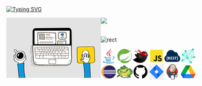 <div align="left"/>  

[![Typing SVG](https://readme-typing-svg.herokuapp.com?font=Oleo+Script&color=454545&duration=5000&size=32&center=left&vCenter=true&width=240&height=53&lines=Step+by+Step+:D)](https://git.io/typing-svg)

<!-- profile -->
<a href="https://github.com/anuraghazra/github-readme-stats">
  <img src="https://github-readme-stats.vercel.app/api?username=sense-g&show_icons=true&theme=radical&hide_border=false&bg_color=FCFCFC&icon_color=918FE0&text_color=747474&title_color=000000&custom_title=GitHub+Stats" width=49% />
</a>

<img align="left" alt="GIF" src="https://github.com/sense-g/sense-g/blob/main/work.gif" width="250px"/>  
</br></br> 

![rect](https://capsule-render.vercel.app/api?type=rect&height=32&width=160&text=IT'S%20MY&fontAlign=4&fontAlignY=50&fontSize=18&fontColor=FFFFFF&color=gradient&textBg=true&desc=Tech%20%20Stacks%20%20and%20%20Using%20%20Tools&descAlign=26&descAlignY=50)

<img align="left" src="https://github.com/sense-g/sense-g/blob/main/icons/java.png" alt="java" height="42px"/>
<img align="left" src="https://github.com/sense-g/sense-g/blob/main/icons/spring.png" alt="spring" height="42px"/>
<img align="left" src="https://github.com/sense-g/sense-g/blob/main/icons/mybatis.png" alt="mybatis" height="42px"/>
<img align="left" src="https://github.com/sense-g/sense-g/blob/main/icons/javascript.png" alt="javascript" height="42px"/>
<img align="left" src="https://github.com/sense-g/sense-g/blob/main/icons/restapi.png" alt="restapi" height="42px"/>
<img align="left" src="https://github.com/sense-g/sense-g/blob/main/icons/msa.png" alt="msa" height="42px"/>
<img align="left" src="https://github.com/sense-g/sense-g/blob/main/icons/eclipse.png" alt="eclipse" height="42px"/>
<img align="left" src="https://github.com/sense-g/sense-g/blob/main/icons/Toad.png" alt="Toad" height="42px"/>
<img align="left" src="https://github.com/sense-g/sense-g/blob/main/icons/github.png" alt="github" height="42px"/>
<img align="left" src="https://github.com/sense-g/sense-g/blob/main/icons/jira.png" alt="jira" height="42px"/>
<img align="left" src="https://github.com/sense-g/sense-g/blob/main/icons/jenkins.png" alt="jenkins" height="42px"/>
<img align="left" src="https://github.com/sense-g/sense-g/blob/main/icons/google-drive.png" alt="google-drive" height="42px"/>

<!--![waving](https://capsule-render.vercel.app/api?type=waving&height=68&width=160&text=.&fontSize=6&fontColor=FFFFFF&color=gradient)  -->
